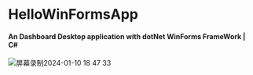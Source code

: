 # HelloWinFormsApp
#### An Dashboard Desktop application with dotNet WinForms FrameWork | C#
![屏幕录制2024-01-10 18 47 33](https://github.com/Haoke98/HelloWinFormsApp/assets/55436234/c6e0cfeb-fe6c-4dfc-9f28-a9fb5e4fbed2)
